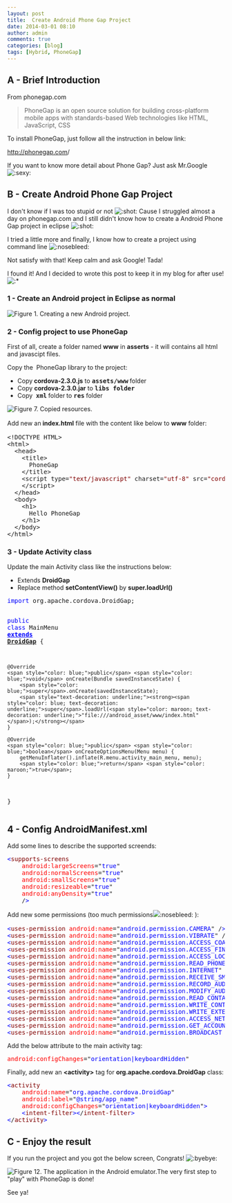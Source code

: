 ```yaml
---
layout: post
title:  Create Android Phone Gap Project
date: 2014-03-01 08:10
author: admin
comments: true
categories: [blog]
tags: [Hybrid, PhoneGap]
---
```


<h2>A - Brief Introduction</h2>
From phonegap.com
<blockquote>PhoneGap is an open source solution for building cross-platform mobile apps with standards-based Web technologies like HTML, JavaScript, CSS</blockquote>
To install PhoneGap, just follow all the instruction in below link:

<a href="http://phonegap.com/">http://phonegap.com</a>/

If you want to know more detail about Phone Gap? Just ask Mr.Google <img src="http://vozforums.com/images/smilies/Off/sexy_girl.gif" alt=":sexy:" />

<!--more-->
<h2>B - Create Android Phone Gap Project</h2>
I don't know if I was too stupid or not <img id="smilie_216" title="Beat Shot" src="http://vozforums.com/images/smilies/Off/beat_shot.gif" alt=":shot:" /> Cause I struggled almost a day on phonegap.com and I still didn't know how to create a Android Phone Gap project in eclipse <img id="smilie_216" title="Beat Shot" src="http://vozforums.com/images/smilies/Off/beat_shot.gif" alt=":shot:" />

I tried a little more and finally, I know how to create a project using command line <img id="smilie_251" title="Nosebleed" src="http://vozforums.com/images/smilies/Off/nosebleed.gif" alt=":nosebleed:" />

Not satisfy with that! Keep calm and ask Google! Tada!

I found it! And I decided to wrote this post to keep it in my blog for after use!<img id="smilie_206" title="Sweet Kiss" src="http://vozforums.com/images/smilies/Off/sweet_kiss.gif" alt=":*" />
<h3>1 - Create an Android project in Eclipse as normal</h3>
<img class="aligncenter" src="http://wwwimages.adobe.com/www.adobe.com/content/dam/Adobe/en/devnet/html5/articles/getting-started-with-phonegap-in-eclipse-for-android/gs_pg_android_fig01.jpg" alt="Figure 1. Creating a new Android project." />
<h3>2 - Config project to use PhoneGap</h3>
First of all, create a folder named <strong>www</strong> in <strong>asserts</strong> - it will contains all html and javascipt files.

Copy the  PhoneGap library to the project:
<ul>
	<li>Copy<strong> cordova-2.3.0.js</strong> to <strong><kbd>assets/www</kbd> </strong>folder</li>
	<li>Copy <strong>cordova-2.3.0.jar</strong> to <strong><kbd>libs folder</kbd>
</strong></li>
	<li>Copy  <strong><kbd>xml</kbd> </strong>folder<strong> </strong>to <strong><kbd>res</kbd> </strong>folder</li>
</ul>
<img class="aligncenter" src="http://wwwimages.adobe.com/www.adobe.com/content/dam/Adobe/en/devnet/html5/articles/getting-started-with-phonegap-in-eclipse-for-android/gs_pg_android_fig07.jpg" alt="Figure 7. Copied resources." />

<span style="line-height: 1.5em;">Add new an</span><strong style="line-height: 1.5em;"> index.html</strong><span style="line-height: 1.5em;"> file with the content like below to </span><strong style="line-height: 1.5em;">www</strong><span style="line-height: 1.5em;"> folder:</span>
<pre>&lt;!DOCTYPE HTML&gt; 
&lt;html&gt; 
  &lt;head&gt; 
    &lt;title&gt; 
      PhoneGap 
    &lt;/title&gt; 
    &lt;script type=<span style="color: maroon;">"text/javascript"</span> charset=<span style="color: maroon;">"utf-8"</span> src=<span style="color: maroon;">"cordova-1.5.0.js"</span>&gt; 
    &lt;/script&gt; 
  &lt;/head&gt; 
  &lt;body&gt; 
    &lt;h1&gt; 
      Hello PhoneGap 
    &lt;/h1&gt; 
  &lt;/body&gt; 
&lt;/html&gt;</pre>
<h3>3 - Update Activity class</h3>
Update the main Activity class like the instructions below:
<ul>
	<li>Extends <strong>DroidGap</strong></li>
	<li>Replace method <strong>setContentView()</strong> by <strong>super.loadUrl()</strong></li>
</ul>
<pre><span style="color: blue;">import</span> org.apache.cordova.DroidGap; 

<span style="color: blue;">public</span> <span style="color: blue;">class</span> MainMenu <span style="text-decoration: underline;"><strong><span style="color: blue; text-decoration: underline;">extends</span> DroidGap</strong></span> {

    @Override 
    <span style="color: blue;">public</span> <span style="color: blue;">void</span> onCreate(Bundle savedInstanceState) {
        <span style="color: blue;">super</span>.onCreate(savedInstanceState); 
        <span style="text-decoration: underline;"><strong><span style="color: blue; text-decoration: underline;">super</span>.loadUrl(<span style="color: maroon; text-decoration: underline;">"file:///android_asset/www/index.html"</span>);</strong></span> 
    } 

    @Override 
    <span style="color: blue;">public</span> <span style="color: blue;">boolean</span> onCreateOptionsMenu(Menu menu) {
        getMenuInflater().inflate(R.menu.activity_main_menu, menu); 
        <span style="color: blue;">return</span> <span style="color: maroon;">true</span>; 
    } 
}</pre>
<h2>4 - Config AndroidManifest.xml</h2>
Add some lines to describe the supported screends:
<pre><span style="color: blue;">&lt;</span><span style="color: maroon;">supports-screens</span>
    <span style="color: red;">android:largeScreens</span>="<span style="color: blue;">true</span>" 
    <span style="color: red;">android:normalScreens</span>="<span style="color: blue;">true</span>" 
    <span style="color: red;">android:smallScreens</span>="<span style="color: blue;">true</span>" 
    <span style="color: red;">android:resizeable</span>="<span style="color: blue;">true</span>" 
    <span style="color: red;">android:anyDensity</span>="<span style="color: blue;">true</span>" 
    /<span style="color: blue;">&gt;</span></pre>
Add new some permissions (too much permissions<img id="smilie_251" style="line-height: 1.5em;" title="Nosebleed" src="http://vozforums.com/images/smilies/Off/nosebleed.gif" alt=":nosebleed:" /><span style="line-height: 1.5em;"> ):</span>
<pre><span style="color: blue;">&lt;</span><span style="color: maroon;">uses-permission</span> <span style="color: red;">android:name</span>="<span style="color: blue;">android.permission.CAMERA</span>" /<span style="color: blue;">&gt;</span> 
<span style="color: blue;">&lt;</span><span style="color: maroon;">uses-permission</span> <span style="color: red;">android:name</span>="<span style="color: blue;">android.permission.VIBRATE</span>" /<span style="color: blue;">&gt;</span> 
<span style="color: blue;">&lt;</span><span style="color: maroon;">uses-permission</span> <span style="color: red;">android:name</span>="<span style="color: blue;">android.permission.ACCESS_COARSE_LOCATION</span>" /<span style="color: blue;">&gt;</span> 
<span style="color: blue;">&lt;</span><span style="color: maroon;">uses-permission</span> <span style="color: red;">android:name</span>="<span style="color: blue;">android.permission.ACCESS_FINE_LOCATION</span>" /<span style="color: blue;">&gt;</span> 
<span style="color: blue;">&lt;</span><span style="color: maroon;">uses-permission</span> <span style="color: red;">android:name</span>="<span style="color: blue;">android.permission.ACCESS_LOCATION_EXTRA_COMMANDS</span>" /<span style="color: blue;">&gt;</span> 
<span style="color: blue;">&lt;</span><span style="color: maroon;">uses-permission</span> <span style="color: red;">android:name</span>="<span style="color: blue;">android.permission.READ_PHONE_STATE</span>" /<span style="color: blue;">&gt;</span> 
<span style="color: blue;">&lt;</span><span style="color: maroon;">uses-permission</span> <span style="color: red;">android:name</span>="<span style="color: blue;">android.permission.INTERNET</span>" /<span style="color: blue;">&gt;</span> 
<span style="color: blue;">&lt;</span><span style="color: maroon;">uses-permission</span> <span style="color: red;">android:name</span>="<span style="color: blue;">android.permission.RECEIVE_SMS</span>" /<span style="color: blue;">&gt;</span> 
<span style="color: blue;">&lt;</span><span style="color: maroon;">uses-permission</span> <span style="color: red;">android:name</span>="<span style="color: blue;">android.permission.RECORD_AUDIO</span>" /<span style="color: blue;">&gt;</span> 
<span style="color: blue;">&lt;</span><span style="color: maroon;">uses-permission</span> <span style="color: red;">android:name</span>="<span style="color: blue;">android.permission.MODIFY_AUDIO_SETTINGS</span>" /<span style="color: blue;">&gt;</span> 
<span style="color: blue;">&lt;</span><span style="color: maroon;">uses-permission</span> <span style="color: red;">android:name</span>="<span style="color: blue;">android.permission.READ_CONTACTS</span>" /<span style="color: blue;">&gt;</span> 
<span style="color: blue;">&lt;</span><span style="color: maroon;">uses-permission</span> <span style="color: red;">android:name</span>="<span style="color: blue;">android.permission.WRITE_CONTACTS</span>" /<span style="color: blue;">&gt;</span> 
<span style="color: blue;">&lt;</span><span style="color: maroon;">uses-permission</span> <span style="color: red;">android:name</span>="<span style="color: blue;">android.permission.WRITE_EXTERNAL_STORAGE</span>" /<span style="color: blue;">&gt;</span> 
<span style="color: blue;">&lt;</span><span style="color: maroon;">uses-permission</span> <span style="color: red;">android:name</span>="<span style="color: blue;">android.permission.ACCESS_NETWORK_STATE</span>" /<span style="color: blue;">&gt;</span>  
<span style="color: blue;">&lt;</span><span style="color: maroon;">uses-permission</span> <span style="color: red;">android:name</span>="<span style="color: blue;">android.permission.GET_ACCOUNTS</span>" /<span style="color: blue;">&gt;</span> 
<span style="color: blue;">&lt;</span><span style="color: maroon;">uses-permission</span> <span style="color: red;">android:name</span>="<span style="color: blue;">android.permission.BROADCAST_STICKY</span>" /<span style="color: blue;">&gt;</span></pre>
Add the below attribute to the main activity tag:
<pre><span style="color: red;">android:configChanges</span>="<span style="color: blue;">orientation|keyboardHidden</span>"</pre>
Finally, add new an <strong>&lt;activity&gt;</strong> tag for <strong>org.apache.cordova.DroidGap</strong> class:<code>
</code>
<pre><span style="color: blue;">&lt;</span><span style="color: maroon;">activity</span>  
    <span style="color: red;">android:name</span>="<span style="color: blue;">org.apache.cordova.DroidGap</span>"  
    <span style="color: red;">android:label</span>="<span style="color: blue;">@string/app_name</span>"  
    <span style="color: red;">android:configChanges</span>="<span style="color: blue;">orientation|keyboardHidden</span>"<span style="color: blue;">&gt;</span>  
    <span style="color: blue;">&lt;</span><span style="color: maroon;">intent-filter</span><span style="color: blue;">&gt;</span><span style="color: blue;">&lt;</span>/<span style="color: maroon;">intent-filter</span><span style="color: blue;">&gt;</span>  
<span style="color: blue;">&lt;</span>/<span style="color: maroon;">activity</span><span style="color: blue;">&gt;</span></pre>
<h2>C - Enjoy the result</h2>
If you run the project and you got the below screen, Congrats! <img id="smilie_253" title="Byebye" src="http://vozforums.com/images/smilies/Off/byebye.gif" alt=":byebye:" />

<img class="aligncenter" src="http://wwwimages.adobe.com/www.adobe.com/content/dam/Adobe/en/devnet/html5/articles/getting-started-with-phonegap-in-eclipse-for-android/gs_pg_android_fig12.jpg" alt="Figure 12. The application in the Android emulator." />The very first step to "play" with PhoneGap is done!

See ya!
